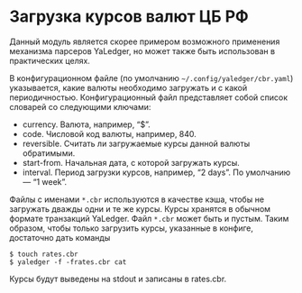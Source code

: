 # Загрузка курсов валют ЦБ РФ

Данный модуль является скорее примером возможного применения механизма
парсеров YaLedger, но может также быть использован в практических целях.

В конфигурационном файле (по умолчанию `~/.config/yaledger/cbr.yaml`)
указывается, какие валюты необходимо загружать и с какой периодичностью.
Конфигурационный файл представляет собой список словарей со следующими
ключами:

-   currency. Валюта, например, “$”.
-   code. Числовой код валюты, например, 840.
-   reversible. Считать ли загружаемые курсы данной валюты обратимыми.
-   start-from. Начальная дата, с которой загружать курсы.
-   interval. Период загрузки курсов, например, “2 days”. По умолчанию —
    “1 week”.

Файлы с именами `*.cbr` используются в качестве кэша, чтобы не загружать
дважды одни и те же курсы. Курсы хранятся в обычном формате транзакций
YaLedger. Файл `*.cbr` может быть и пустым. Таким образом, чтобы только
загрузить курсы, указанные в конфиге, достаточно дать команды

    $ touch rates.cbr
    $ yaledger -f -frates.cbr cat

Курсы будут выведены на stdout и записаны в rates.cbr.
